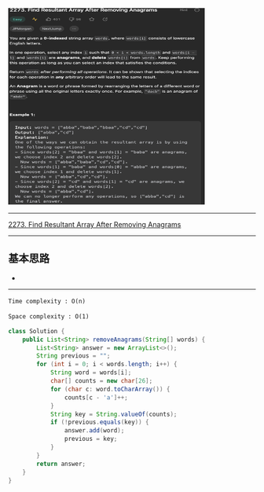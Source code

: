 <img src="2022-12-19-19-40-19.png" width="400" height="400"/>

___
[2273. Find Resultant Array After Removing Anagrams](https://leetcode.com/problems/find-resultant-array-after-removing-anagrams/description/)
___


## 基本思路
* 

___

`Time complexity : O(n)`

`Space complexity : O(1)`
```java
class Solution {
    public List<String> removeAnagrams(String[] words) {
        List<String> answer = new ArrayList<>();
        String previous = "";
        for (int i = 0; i < words.length; i++) {
            String word = words[i];
            char[] counts = new char[26];
            for (char c: word.toCharArray()) {
                counts[c - 'a']++;
            }
            String key = String.valueOf(counts);
            if (!previous.equals(key)) {
                answer.add(word);
                previous = key;
            }
        }
        return answer;
    }
}
```